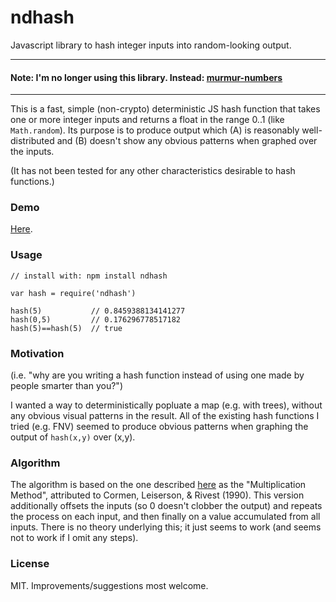 ndhash
==========
Javascript library to hash integer inputs into random-looking output.

-----

#### Note: I'm no longer using this library. Instead: [murmur-numbers](https://github.com/andyhall/murmur-numbers)

-----

This is a fast, simple (non-crypto) deterministic JS hash function that takes one 
or more integer inputs and returns a float in the range 0..1 (like `Math.random`). 
Its purpose is to produce output which (A) is reasonably well-distributed and 
(B) doesn't show any obvious patterns when graphed over the inputs.


(It has not been tested for any other characteristics desirable to hash functions.)


### Demo

[Here](http://andyhall.github.io/ndhash/example/).


### Usage
    
    // install with: npm install ndhash
    
    var hash = require('ndhash')
    
    hash(5)           // 0.8459388134141277
    hash(0,5)         // 0.176296778517182
    hash(5)==hash(5)  // true


### Motivation

(i.e. "why are you writing a hash function instead of using one made by 
people smarter than you?")

I wanted a way to deterministically popluate a map (e.g. with trees),
without any obvious visual patterns in the result. 
All of the existing hash functions I tried (e.g. FNV) seemed to produce
obvious patterns  when graphing the output of `hash(x,y)` over (x,y).



### Algorithm

The algorithm is based on the one described 
[here](http://www.cs.hmc.edu/~geoff/classes/hmc.cs070.200101/homework10/hashfuncs.html) 
as the "Multiplication Method", attributed to Cormen, Leiserson, & Rivest (1990).
This version additionally offsets the inputs (so 0 doesn't clobber the output)
and repeats the process on each input, and then finally on a value 
accumulated from all inputs. There is no theory underlying this; 
it just seems to work (and seems not to work if I omit any steps).



### License

MIT. Improvements/suggestions most welcome.

